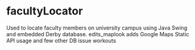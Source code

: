 # facultyLocator
Used to locate faculty members on university campus using Java Swing and embedded Derby database.
edits_maplook adds Google Maps Static API usage and few other DB issue workouts
